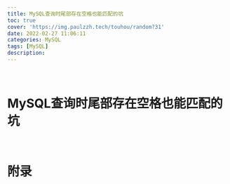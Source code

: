 ```yaml
---
title: MySQL查询时尾部存在空格也能匹配的坑
toc: true
cover: 'https://img.paulzzh.tech/touhou/random?31'
date: 2022-02-27 11:06:11
categories: MySQL
tags: [MySQL]
description: 
---
```




<br/>

<!--more-->

# **MySQL查询时尾部存在空格也能匹配的坑**



<br/>

# **附录**






<br/>
